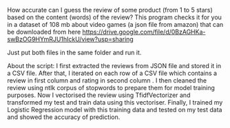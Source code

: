 How accurate can I guess the review of some product (from 1 to 5 stars) based on the content (words) of the review?
This program checks it for you in a dataset of 108 mb about video games (a json file from amazon) that can be downloaded from here
https://drive.google.com/file/d/0BzAGHKa-swBzOG9HYmRJU1hIckU/view?usp=sharing

Just put both files in the same folder and run it.


About the script:
I first extracted the reviews from JSON file and stored it in a CSV file.
After that, I iterated on each row of a CSV file which contains a review in first column and rating in second column .
I then cleaned the review using ntlk corpus of stopwords to prepare them for model training purposes.
Now I vectorised the review using TfidfVectorizer and transformed my test and train data using this vectoriser.
Finally, I trained my Logistic Regression model with this training data and tested on my test data and showed the accuracy of prediction.
